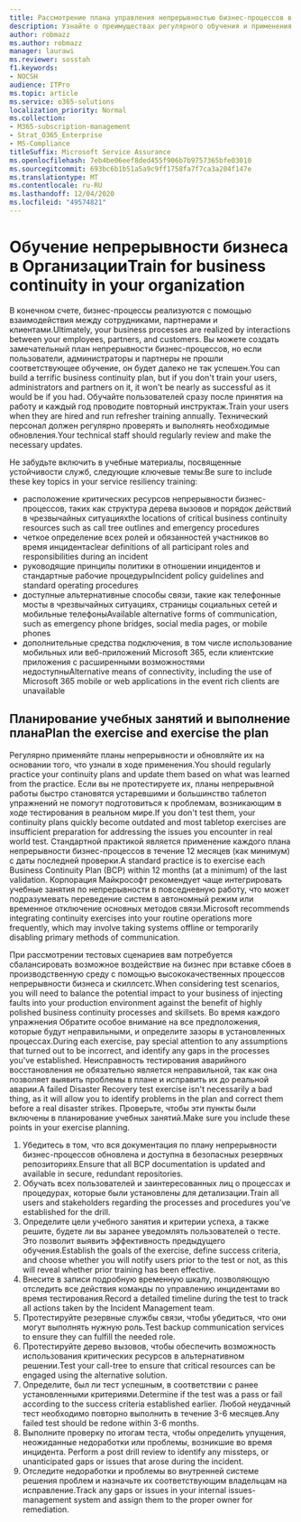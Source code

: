```yaml
---
title: Рассмотрение плана управления непрерывностью бизнес-процессов в компании и обучение пользователей
description: Узнайте о преимуществах регулярного обучения и применения плана непрерывности бизнес-процессов.
author: robmazz
ms.author: robmazz
manager: laurawi
ms.reviewer: sosstah
f1.keywords:
- NOCSH
audience: ITPro
ms.topic: article
ms.service: o365-solutions
localization_priority: Normal
ms.collection:
- M365-subscription-management
- Strat_O365_Enterprise
- MS-Compliance
titleSuffix: Microsoft Service Assurance
ms.openlocfilehash: 7eb4be06eef8ded455f906b7b9757365bfe03010
ms.sourcegitcommit: 693bc6b1b51a5a9c9ff1758fa7f7ca3a204f147e
ms.translationtype: MT
ms.contentlocale: ru-RU
ms.lasthandoff: 12/04/2020
ms.locfileid: "49574821"
---
```

# <a name="train-for-business-continuity-in-your-organization"></a><span data-ttu-id="f485a-103">Обучение непрерывности бизнеса в Организации</span><span class="sxs-lookup"><span data-stu-id="f485a-103">Train for business continuity in your organization</span></span>

<span data-ttu-id="f485a-104">В конечном счете, бизнес-процессы реализуются с помощью взаимодействия между сотрудниками, партнерами и клиентами.</span><span class="sxs-lookup"><span data-stu-id="f485a-104">Ultimately, your business processes are realized by interactions between your employees, partners, and customers.</span></span> <span data-ttu-id="f485a-105">Вы можете создать замечательный план непрерывности бизнес-процессов, но если пользователи, администраторы и партнеры не прошли соответствующее обучение, он будет далеко не так успешен.</span><span class="sxs-lookup"><span data-stu-id="f485a-105">You can build a terrific business continuity plan, but if you don't train your users, administrators and partners on it, it won't be nearly as successful as it would be if you had.</span></span> <span data-ttu-id="f485a-106">Обучайте пользователей сразу после принятия на работу и каждый год проводите повторный инструктаж.</span><span class="sxs-lookup"><span data-stu-id="f485a-106">Train your users when they are hired and run refresher training annually.</span></span> <span data-ttu-id="f485a-107">Технический персонал должен регулярно проверять и выполнять необходимые обновления.</span><span class="sxs-lookup"><span data-stu-id="f485a-107">Your technical staff should regularly review and make the necessary updates.</span></span>

<span data-ttu-id="f485a-108">Не забудьте включить в учебные материалы, посвященные устойчивости служб, следующие ключевые темы:</span><span class="sxs-lookup"><span data-stu-id="f485a-108">Be sure to include these key topics in your service resiliency training:</span></span>

- <span data-ttu-id="f485a-109">расположение критических ресурсов непрерывности бизнес-процессов, таких как структура дерева вызовов и порядок действий в чрезвычайных ситуациях</span><span class="sxs-lookup"><span data-stu-id="f485a-109">the locations of critical business continuity resources such as call tree outlines and emergency procedures</span></span>
- <span data-ttu-id="f485a-110">четкое определение всех ролей и обязанностей участников во время инцидента</span><span class="sxs-lookup"><span data-stu-id="f485a-110">clear definitions of all participant roles and responsibilities during an incident</span></span>
- <span data-ttu-id="f485a-111">руководящие принципы политики в отношении инцидентов и стандартные рабочие процедуры</span><span class="sxs-lookup"><span data-stu-id="f485a-111">Incident policy guidelines and standard operating procedures</span></span>
- <span data-ttu-id="f485a-112">доступные альтернативные способы связи, такие как телефонные мосты в чрезвычайных ситуациях, страницы социальных сетей и мобильные телефоны</span><span class="sxs-lookup"><span data-stu-id="f485a-112">Available alternative forms of communication, such as emergency phone bridges, social media pages, or mobile phones</span></span>
- <span data-ttu-id="f485a-113">дополнительные средства подключения, в том числе использование мобильных или веб-приложений Microsoft 365, если клиентские приложения с расширенными возможностями недоступны</span><span class="sxs-lookup"><span data-stu-id="f485a-113">Alternative means of connectivity, including the use of Microsoft 365 mobile or web applications in the event rich clients are unavailable</span></span>

## <a name="plan-the-exercise-and-exercise-the-plan"></a><span data-ttu-id="f485a-114">Планирование учебных занятий и выполнение плана</span><span class="sxs-lookup"><span data-stu-id="f485a-114">Plan the exercise and exercise the plan</span></span>

<span data-ttu-id="f485a-115">Регулярно применяйте планы непрерывности и обновляйте их на основании того, что узнали в ходе применения.</span><span class="sxs-lookup"><span data-stu-id="f485a-115">You should regularly practice your continuity plans and update them based on what was learned from the practice.</span></span> <span data-ttu-id="f485a-116">Если вы не протестируете их, планы непрерывной работы быстро становятся устаревшими и большинство таблетоп упражнений не помогут подготовиться к проблемам, возникающим в ходе тестирования в реальном мире.</span><span class="sxs-lookup"><span data-stu-id="f485a-116">If you don't test them, your continuity plans quickly become outdated and most tabletop exercises are insufficient preparation for addressing the issues you encounter in real world test.</span></span> <span data-ttu-id="f485a-117">Стандартной практикой является применение каждого плана непрерывности бизнес-процессов в течение 12 месяцев (как минимум) с даты последней проверки.</span><span class="sxs-lookup"><span data-stu-id="f485a-117">A standard practice is to exercise each Business Continuity Plan (BCP) within 12 months (at a minimum) of the last validation.</span></span> <span data-ttu-id="f485a-118">Корпорация Майкрософт рекомендует чаще интегрировать учебные занятия по непрерывности в повседневную работу, что может подразумевать переведение систем в автономный режим или временное отключение основных методов связи.</span><span class="sxs-lookup"><span data-stu-id="f485a-118">Microsoft recommends integrating continuity exercises into your routine operations more frequently, which may involve taking systems offline or temporarily disabling primary methods of communication.</span></span>  

<span data-ttu-id="f485a-119">При рассмотрении тестовых сценариев вам потребуется сбалансировать возможное воздействие на бизнес при вставке сбоев в производственную среду с помощью высококачественных процессов непрерывности бизнеса и скиллсетс.</span><span class="sxs-lookup"><span data-stu-id="f485a-119">When considering test scenarios, you will need to balance the potential impact to your business of injecting faults into your production environment against the benefit of highly polished business continuity processes and skillsets.</span></span>
<span data-ttu-id="f485a-120">Во время каждого упражнения Обратите особое внимание на все предположения, которые будут неправильными, и определите зазоры в установленных процессах.</span><span class="sxs-lookup"><span data-stu-id="f485a-120">During each exercise, pay special attention to any assumptions that turned out to be incorrect, and identify any gaps in the processes you've established.</span></span> <span data-ttu-id="f485a-121">Неисправность тестирования аварийного восстановления не обязательно является неправильной, так как она позволяет выявить проблемы в плане и исправить их до реальной аварии.</span><span class="sxs-lookup"><span data-stu-id="f485a-121">A failed Disaster Recovery test exercise isn't necessarily a bad thing, as it will allow you to identify problems in the plan and correct them before a real disaster strikes.</span></span> <span data-ttu-id="f485a-122">Проверьте, чтобы эти пункты были включены в планирование учебных занятий.</span><span class="sxs-lookup"><span data-stu-id="f485a-122">Make sure you include these points in your exercise planning.</span></span>

1. <span data-ttu-id="f485a-123">Убедитесь в том, что вся документация по плану непрерывности бизнес-процессов обновлена и доступна в безопасных резервных репозиториях.</span><span class="sxs-lookup"><span data-stu-id="f485a-123">Ensure that all BCP documentation is updated and available in secure, redundant repositories.</span></span>
2. <span data-ttu-id="f485a-124">Обучать всех пользователей и заинтересованных лиц о процессах и процедурах, которые были установлены для детализации.</span><span class="sxs-lookup"><span data-stu-id="f485a-124">Train all users and stakeholders regarding the processes and procedures you've established for the drill.</span></span>
3. <span data-ttu-id="f485a-125">Определите цели учебного занятия и критерии успеха, а также решите, будете ли вы заранее уведомлять пользователей о тесте. Это позволит выявить эффективность предыдущего обучения.</span><span class="sxs-lookup"><span data-stu-id="f485a-125">Establish the goals of the exercise, define success criteria, and choose whether you will notify users prior to the test or not, as this will reveal whether prior training has been effective.</span></span>
4. <span data-ttu-id="f485a-126">Внесите в записи подробную временную шкалу, позволяющую отследить все действия команды по управлению инцидентами во время тестирования.</span><span class="sxs-lookup"><span data-stu-id="f485a-126">Record a detailed timeline during the test to track all actions taken by the Incident Management team.</span></span>
5. <span data-ttu-id="f485a-127">Протестируйте резервные службы связи, чтобы убедиться, что они могут выполнять нужную роль.</span><span class="sxs-lookup"><span data-stu-id="f485a-127">Test backup communication services to ensure they can fulfill the needed role.</span></span>
6. <span data-ttu-id="f485a-128">Протестируйте дерево вызовов, чтобы обеспечить возможность использования критических ресурсов в альтернативном решении.</span><span class="sxs-lookup"><span data-stu-id="f485a-128">Test your call-tree to ensure that critical resources can be engaged using the alternative solution.</span></span>
7. <span data-ttu-id="f485a-129">Определите, был ли тест успешным, в соответствии с ранее установленными критериями.</span><span class="sxs-lookup"><span data-stu-id="f485a-129">Determine if the test was a pass or fail according to the success criteria established earlier.</span></span> <span data-ttu-id="f485a-130">Любой неудачный тест необходимо повторно выполнить в течение 3-6 месяцев.</span><span class="sxs-lookup"><span data-stu-id="f485a-130">Any failed test should be redone within 3-6 months.</span></span>
8. <span data-ttu-id="f485a-131">Выполните проверку по итогам теста, чтобы определить упущения, неожиданные недоработки или проблемы, возникшие во время инцидента.  </span><span class="sxs-lookup"><span data-stu-id="f485a-131">Perform a post drill review to identify any missteps, or unanticipated gaps or issues that arose during the incident.</span></span>
9. <span data-ttu-id="f485a-132">Отследите недоработки и проблемы во внутренней системе решения проблем и назначьте их соответствующим владельцам на исправление.</span><span class="sxs-lookup"><span data-stu-id="f485a-132">Track any gaps or issues in your internal issues-management system and assign them to the proper owner for remediation.</span></span>
